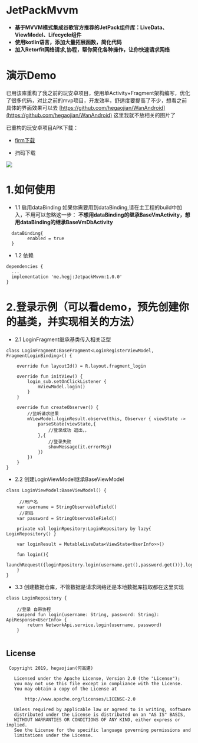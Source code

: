 # JetPackMvvm
- **基于MVVM模式集成谷歌官方推荐的JetPack组件库：LiveData、ViewModel、Lifecycle组件**
- **使用kotlin语言，添加大量拓展函数，简化代码**
- **加入Retorfit网络请求,协程，帮你简化各种操作，让你快速请求网络**  

# 演示Demo
 已用该库重构了我之前的玩安卓项目，使用单Activity+Fragment架构编写，优化了很多代码，对比之前的mvp项目，开发效率，舒适度要提高了不少，想看之前具体的界面效果可以去 [https://github.com/hegaojian/WanAndroid](https://github.com/hegaojian/WanAndroid) 这里我就不放相关的图片了
 
已重构的玩安卓项目APK下载：

- [firm下载](http://d.6short.com/v9q7)

- 扫码下载

![](https://upload-images.jianshu.io/upload_images/9305757-a2015fd2da99136c.png?imageMogr2/auto-orient/strip%7CimageView2/2/w/1240)
  
  
# 1.如何使用

- 1.1 启用dataBinding 如果你需要用到dataBinding,请在主工程的build中加入，不用可以忽略这一步：
**不想用dataBinding的继承BaseVmActivity，想用dataBinding的继承BaseVmDbActivity**
```
  dataBinding{
        enabled = true
  }
```
- 1.2 依赖
```
dependencies {
  ...
  implementation 'me.hegj:JetpackMvvm:1.0.0'
}

```
# 2.登录示例（可以看demo，预先创建你的基类，并实现相关的方法）

- 2.1 LoginFragment继承基类传入相关泛型
```
class LoginFragment:BaseFragment<LoginRegisterViewModel, FragmentLoginBinding>() {

    override fun layoutId() = R.layout.fragment_login

    override fun initView() {
        login_sub.setOnClickListener {
            mViewModel.login()
        }
    }
    
    override fun createObserver() {
        //监听请求结果
        mViewModel.loginResult.observe(this, Observer { viewState ->
            parseState(viewState,{
                //登录成功 退出，，
            },{
                //登录失败
                showMessage(it.errorMsg)
            })
        })
    }
}
```
- 2.2 创建LoginViewModel继承BaseViewModel
```
class LoginViewModel:BaseViewModel() {
    
     //用户名
    var username = StringObservableField()
     //密码
    var password = StringObservableField()
    
    private val loginRpository:LoginRepository by lazy{ LoginRepository() }

    var loginResult = MutableLiveData<ViewState<UserInfo>>()

    fun login(){
        launchRequest({loginRpository.login(username.get(),password.get())},loginResult)
    }
}

```
- 3.3 创建数据仓库，不管数据是请求网络还是本地数据库拉取都在这里实现

```
class LoginRepository {

    //登录 自带协程
    suspend fun login(username: String, password: String): ApiResponse<UserInfo> {
        return NetworkApi.service.login(username, password)
    }
    
```
## License
```
 Copyright 2019, hegaojian(何高建)       
  
   Licensed under the Apache License, Version 2.0 (the "License");
   you may not use this file except in compliance with the License.
   You may obtain a copy of the License at 
 
       http://www.apache.org/licenses/LICENSE-2.0 

   Unless required by applicable law or agreed to in writing, software
   distributed under the License is distributed on an "AS IS" BASIS,
   WITHOUT WARRANTIES OR CONDITIONS OF ANY KIND, either express or implied.
   See the License for the specific language governing permissions and
   limitations under the License.
```

